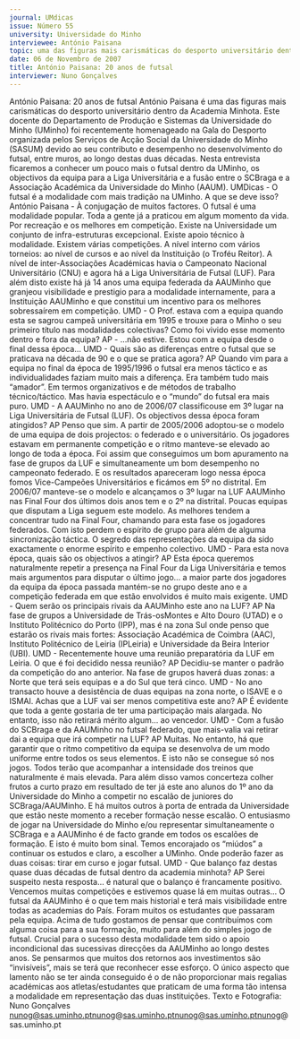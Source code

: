 ```yaml
---
journal: UMdicas
issue: Número 55
university: Universidade do Minho
interviewee: António Paisana
topic: uma das figuras mais carismáticas do desporto universitário dentro da Academia Minhota
date: 06 de Novembro de 2007
title: António Paisana: 20 anos de futsal
interviewer: Nuno Gonçalves
---
```


António Paisana: 20 anos de futsal
António Paisana é uma das figuras mais carismáticas do desporto universitário dentro da Academia Minhota. Este docente do
Departamento de Produção e Sistemas da Universidade do Minho (UMinho) foi recentemente homenageado na Gala do Desporto
organizada pelos Serviços de Acção Social da Universidade do Minho (SASUM) devido ao seu contributo e desempenho no
desenvolvimento do futsal, entre muros, ao longo destas duas décadas. Nesta entrevista ficaremos a conhecer um pouco mais o
futsal dentro da UMinho, os objectivos da equipa para a Liga Universitária e a fusão entre o SCBraga e a Associação Académica da
Universidade do Minho (AAUM).
UMDicas - O futsal é a modalidade com mais
tradição na UMinho. A que se deve isso?
António Paisana - À conjugação de muitos factores. O
futsal é uma modalidade popular. Toda a gente já a
praticou em algum momento da vida. Por recreação e
os melhores em competição. Existe na Universidade
um conjunto de infra-estruturas excepcional. Existe
apoio técnico à modalidade. Existem várias
competições. A nível interno com vários torneios: ao
nível de cursos e ao nível da Instituição (o Troféu
Reitor). A nível de inter-Associações Académicas
havia o Campeonato Nacional Universitário (CNU) e
agora há a Liga Universitária de Futsal (LUF). Para
além disto existe há já 14 anos uma equipa federada
da AAUMinho que granjeou visibilidade e prestigio
para a modalidade internamente, para a Instituição
AAUMinho e que constitui um incentivo para os
melhores sobressaírem em competição.
UMD - O Prof. estava com a equipa quando esta se
sagrou campeã universitária em 1995 e trouxe
para o Minho o seu primeiro título nas
modalidades colectivas? Como foi vivido esse
momento dentro e fora da equipa?
AP - …não estive. Estou com a equipa desde o final
dessa época…
UMD - Quais são as diferenças entre o futsal que se
praticava na década de 90 e o que se pratica
agora?
AP Quando vim para a equipa no final da época de
1995/1996 o futsal era menos táctico e as
individualidades faziam muito mais a diferença. Era
também tudo mais “amador”. Em termos organizativos
e de métodos de trabalho técnico/táctico. Mas havia
espectáculo e o “mundo” do futsal era mais puro.
UMD - A AAUMinho no ano de 2006/07 classificouse em 3º lugar na Liga Universitária de Futsal
(LUF). Os objectivos dessa época foram
atingidos?
AP Penso que sim. A partir de 2005/2006 adoptou-se
o modelo de uma equipa de dois projectos: o federado
e o universitário. Os jogadores estavam em
permanente competição e o ritmo manteve-se elevado
ao longo de toda a época. Foi assim que conseguimos
um bom apuramento na fase de grupos da LUF e
simultaneamente um bom desempenho no
campeonato federado. E os resultados apareceram
logo nessa época
fomos Vice-Campeões
Universitários e ficámos em 5º no distrital. Em 2006/07
manteve-se o modelo e alcançamos o 3º lugar na LUF
AAUMinho nas Final Four dos últimos dois anos tem e
o 2º na distrital. Poucas equipas que disputam a Liga
seguem este modelo. As melhores tendem a
concentrar tudo na Final Four, chamando para esta
fase os jogadores federados. Com isto perdem o
espírito de grupo para além de alguma sincronização
táctica. O segredo das representações da equipa da
sido exactamente o enorme espírito e empenho
colectivo.
UMD - Para esta nova época, quais são os
objectivos a atingir?
AP Esta época queremos naturalmente repetir a
presença na Final Four da Liga Universitária e temos
mais argumentos para disputar o último jogo… a maior
parte dos jogadores da equipa da época passada
mantém-se no grupo deste ano e a competição
federada em que estão envolvidos é muito mais
exigente.
UMD - Quem serão os principais rivais da
AAUMinho este ano na LUF?
AP Na fase de grupos a Universidade de Trás-osMontes e Alto Douro (UTAD) e o Instituto Politécnico
do Porto (IPP), mas é na zona Sul onde penso que
estarão os rivais mais fortes: Associação Académica
de Coimbra (AAC), Instituto Politécnico de Leiria
(IPLeiria) e Universidade da Beira Interior (UBI).
UMD - Recentemente houve uma reunião
preparatória da LUF em Leiria. O que é foi decidido
nessa reunião?
AP Decidiu-se manter o padrão da competição do ano
anterior. Na fase de grupos haverá duas zonas: a
Norte que terá seis equipas e a do Sul que terá cinco.
UMD - No ano transacto houve a desistência de
duas equipas na zona norte, o ISAVE e o ISMAI.
Achas que a LUF vai ser menos competitiva este
ano?
AP É evidente que toda a gente gostaria de ter uma
participação mais alargada. No entanto, isso não
retirará mérito algum… ao vencedor.
UMD - Com a fusão do SCBraga e da AAUMinho no
futsal federado, que mais-valia vai retirar dai a
equipa que irá competir na LUF?
AP Muitas. No entanto, há que garantir que o ritmo
competitivo da equipa se desenvolva de um modo
uniforme entre todos os seus elementos. E isto não se
consegue só nos jogos. Todos terão que acompanhar
a intensidade dos treinos que naturalmente é mais
elevada. Para além disso vamos concerteza colher
frutos a curto prazo em resultado de ter já este ano
alunos do 1º ano da Universidade do Minho a competir
no escalão de juniores do SCBraga/AAUMinho. E há
muitos outros à porta de entrada da Universidade que
estão neste momento a receber formação nesse
escalão. O entusiasmo de jogar na Universidade do
Minho e/ou representar simultaneamente o SCBraga
e a AAUMinho é de facto grande em todos os escalões
de formação. E isto é muito bom sinal. Temos
encorajado os “miúdos” a continuar os estudos e claro,
a escolher a UMinho. Onde poderão fazer as duas
coisas: tirar em curso e jogar futsal.
UMD - Que balanço faz destas quase duas décadas
de futsal dentro da academia minhota?
AP Serei suspeito nesta resposta… é natural que o
balanço é francamente positivo. Vencemos muitas
competições e estivemos quase lá em muitas outras…
O futsal da AAUMinho é o que tem mais historial e terá
mais visibilidade entre todas as academias do País.
Foram muitos os estudantes que passaram pela
equipa. Acima de tudo gostamos de pensar que
contribuímos com alguma coisa para a sua formação,
muito para além do simples jogo de futsal. Crucial para
o sucesso desta modalidade tem sido o apoio
incondicional das sucessivas direcções da AAUMinho
ao longo destes anos. Se pensarmos que muitos dos
retornos aos investimentos são “invisíveis”, mais se
terá que reconhecer esse esforço. O único aspecto
que lamento não se ter ainda conseguido é o de não
proporcionar mais regalias académicas aos
atletas/estudantes que praticam de uma forma tão
intensa a modalidade em representação das duas
instituições.
Texto e Fotografia: Nuno Gonçalves
nunog@sas.uminho.ptnunog@sas.uminho.ptnunog@sas.uminho.ptnunog@sas.uminho.pt